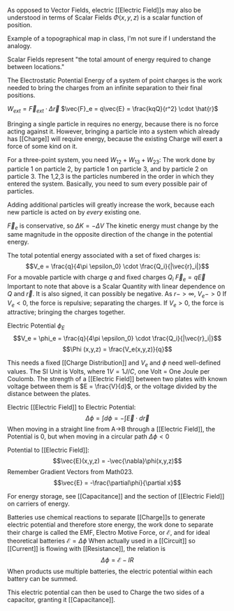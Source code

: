 
As opposed to Vector Fields, electric [[Electric Field]]s may also be understood in terms of Scalar Fields 
$\Phi (x,y,z)$ is a scalar function of position.

Example of a topographical map in class, I'm not sure if I understand the analogy.

Scalar Fields represent "the total amount of energy required to change between locations."

The Electrostatic Potential Energy of a system of point charges is the work needed to bring the charges from an infinite separation to their final positions.

$W_{ext} = \vec{F}_{ext} \cdot \Delta \vec{r}$
$\vec{F}_e = q\vec{E} = \frac{kqQ}{r^2} \cdot \hat{r}$

Bringing a single particle in requires no energy, because there is no force acting against it.
However, bringing a particle into a system which already has [[Charge]] will require energy, because the existing Charge will exert a force of some kind on it.

For a three-point system, you need $W_{12} + W_{13} + W_{23}$: The work done by particle 1 on particle 2, by particle 1 on particle 3, and by particle 2 on particle 3.
The 1,2,3 is the particles numbered in the order in which they entered the system. Basically, you need to sum every possible pair of particles.

Adding additional particles will greatly increase the work, because each new particle is acted on by *every* existing one.

$\vec{F}_e$ is conservative, so $\Delta K = -\Delta V$
The kinetic energy must change by the same magnitude in the opposite direction of the change in the potential energy.

The total potential energy associated with a set of fixed charges is:
$$V_e = \frac{q}{4\pi \epsilon_0} \cdot \frac{Q_i}{|\vec{r}_i|}$$
For a movable particle with charge $q$ and fixed charges $Q_i$
$\vec{F}_e = q\vec{E}$
Important to note that above is a Scalar Quantity with linear dependence on $Q$ and $\vec{r}$.
It is also signed, it can possibly be negative.
As $r->\infty$, $V_e -> 0$
If $V_e < 0$, the force is repulsive; separating the charges.
If $V_e>0$, the force is attractive; bringing the charges together.

Electric Potential $\phi_E$
$$V_e = \phi_e = \frac{q}{4\pi \epsilon_0} \cdot \frac{Q_i}{|\vec{r}_i|}$$
$$\Phi (x,y,z) = \frac{V_e(x,y,z)}{q}$$

This needs a fixed [[Charge Distribution]] and $V_e$ and $\phi$ need well-defined values.
The SI Unit is Volts, where $1V = 1J/C$, one Volt = One Joule per Coulomb.
The strength of a [[Electric Field]] between two plates with known voltage between them is $E = \frac{V}{d}$, or the voltage divided by the distance between the plates.

Electric [[Electric Field]] to Electric Potential: $$\Delta \phi = \int d\phi = -\int \vec{E} \cdot d\vec{r}$$
When moving in a straight line from A->B through a [[Electric Field]], the Potential is 0, but when moving in a circular path $\Delta \phi <0$

Potential to [[Electric Field]]: $$\vec{E}(x,y,z) = -\vec{\nabla}\phi(x,y,z)$$
Remember Gradient Vectors from Math023.
$$\vec{E} = -\frac{\partial\phi}{\partial x}$$

For energy storage, see [[Capacitance]] and the section of [[Electric Field]] on carriers of energy.

Batteries use chemical reactions to separate [[Charge]]s to generate electric potential and therefore store energy, the work done to separate their charge is called the EMF, Electro Motive Force, or $\mathcal{E}$, and for ideal theoretical batteries $\mathcal{E} = \Delta\phi$
When actually used in a [[Circuit]] so [[Current]] is flowing with [[Resistance]], the relation is$$\Delta\phi = \mathcal{E}-IR$$When products use multiple batteries, the electric potential within each battery can be summed.

This electric potential can then be used to Charge the two sides of a capacitor, granting it [[Capacitance]].

